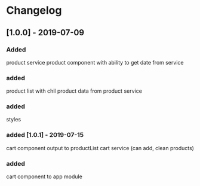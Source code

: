 # Changelog

## [1.0.0] - 2019-07-09
### Added
product service
product component with ability to get date from service
### added
 product list with chil product
data from product service
### added
 styles 
### added  [1.0.1] - 2019-07-15
 cart component
output to productList
cart service (can add, clean products)
### added
 cart component to app module